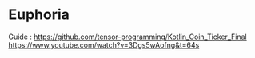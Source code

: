 # Euphoria
Guide : https://github.com/tensor-programming/Kotlin_Coin_Ticker_Final
        https://www.youtube.com/watch?v=3Dgs5wAofng&t=64s
